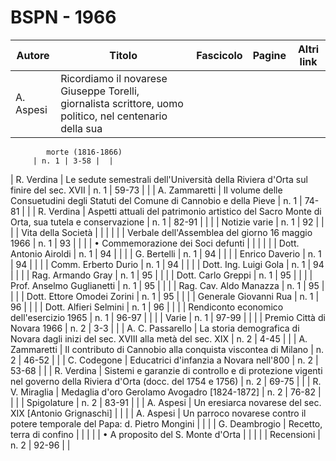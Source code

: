 # BSPN - 1966

| Autore    | Titolo                                                                                                  | Fascicolo | Pagine | Altri link |
|-----------|---------------------------------------------------------------------------------------------------------|-----------|--------|------------|
| A. Aspesi | Ricordiamo il novarese Giuseppe Torelli, giornalista scrittore, uomo politico, nel centenario della sua 

            morte (1816-1866)
         | n. 1 | 3-58 |  |

| R. Verdina | Le sedute semestrali dell'Università della Riviera d'Orta sul finire del sec. XVII | n. 1 | 59-73 | |
| A. Zammaretti | Il volume delle Consuetudini degli Statuti del Comune di Cannobio e della Pieve | n. 1 | 74-81 | |
| R. Verdina | Aspetti attuali del patrimonio artistico del Sacro Monte di Orta, sua tutela e conservazione | n. 1 | 82-91 | |
| | Notizie varie | n. 1 | 92 | |
| | Vita della Società | | | |
| | Verbale dell'Assemblea del giorno 16 maggio 1966 | n. 1 | 93 | |
| | • Commemorazione dei Soci defunti | | | |
| | Dott. Antonio Airoldi | n. 1 | 94 | |
| | G. Bertelli | n. 1 | 94 | |
| | Enrico Daverio | n. 1 | 94 | |
| | Comm. Erberto Durio | n. 1 | 94 | |
| | Dott. Ing. Luigi Gola | n. 1 | 94 | |
| | Rag. Armando Gray | n. 1 | 95 | |
| | Dott. Carlo Greppi | n. 1 | 95 | |
| | Prof. Anselmo Guglianetti | n. 1 | 95 | |
| | Rag. Cav. Aldo Manazza | n. 1 | 95 | |
| | Dott. Ettore Omodei Zorini | n. 1 | 95 | |
| | Generale Giovanni Rua | n. 1 | 96 | |
| | Dott. Alfieri Selmini | n. 1 | 96 | |
| | Rendiconto economico dell'esercizio 1965 | n. 1 | 96-97 | |
| | Varie | n. 1 | 97-99 | |
| | Premio Città di Novara 1966 | n. 2 | 3-3 | |
| A. C. Passarello | La storia demografica di Novara dagli inizi del sec. XVIII alla metà del sec. XIX | n. 2 | 4-45 | |
| A. Zammaretti | Il contributo di Cannobio alla conquista viscontea di Milano | n. 2 | 46-52 | |
| C. Codegone | Educatrici d'infanzia a Novara nell'800 | n. 2 | 53-68 | |
| R. Verdina | Sistemi e garanzie di controllo e di protezione vigenti nel governo della Riviera d'Orta (docc. del 1754
e
1756)
| n. 2 | 69-75 | |
| R. V. Miraglia | Medaglia d'oro Gerolamo Avogadro [1824-1872] | n. 2 | 76-82 | |
| | Spigolature | n. 2 | 83-91 | |
| A. Aspesi | Un eresiarca novarese del sec. XIX [Antonio Grignaschi] | | |
| A. Aspesi | Un parroco novarese contro il potere temporale del Papa: d. Pietro Mongini | | |
| G. Deambrogio | Recetto, terra di confino | | |
| | • A proposito del S. Monte d'Orta | | |
| | Recensioni | n. 2 | 92-96 | |
